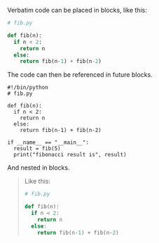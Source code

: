 Verbatim code can be placed in blocks, like this:

```python
# fib.py

def fib(n):
  if n < 2:
    return n
  else:
    return fib(n-1) + fib(n-2)
```

The code can then be referenced in future blocks.

```shell
#!/bin/python
# fib.py

def fib(n):
  if n < 2:
    return n
  else:
    return fib(n-1) + fib(n-2)

if __name__ == "__main__":
  result = fib(5)
  print("fibonacci result is", result)
```

And nested in blocks.

> Like this:
> 
> ```python
> # fib.py
> 
> def fib(n):
>   if n < 2:
>     return n
>   else:
>     return fib(n-1) + fib(n-2)
> ```

